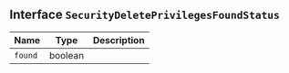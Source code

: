 ## Interface `SecurityDeletePrivilegesFoundStatus`

| Name | Type | Description |
| - | - | - |
| `found` | boolean | &nbsp; |
